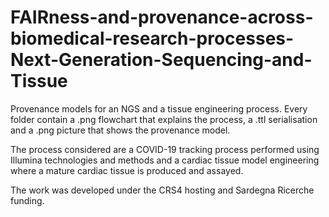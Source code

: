 # FAIRness-and-provenance-across-biomedical-research-processes-Next-Generation-Sequencing-and-Tissue
Provenance models for an NGS and a tissue engineering process.
Every folder contain a .png flowchart that explains the process, a .ttl serialisation and a .png picture that shows the provenance model.

The process considered are a COVID-19 tracking process performed using Illumina technologies and methods and a cardiac tissue model engineering where a mature cardiac tissue is produced and assayed.

The work was developed under the CRS4 hosting and Sardegna Ricerche funding.
